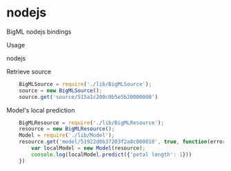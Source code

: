 nodejs
======

BigML nodejs bindings

Usage

nodejs

Retrieve source

```js
    BigMLSource = require('./lib/BigMLSource');
    source = new BigMLSource();
    source.get('source/515a1c200c0b5e5b20000000')
```

Model's local prediction

```js
    BigMLResource = require('./lib/BigMLResource');
    resource = new BigMLResource();
    Model = require('./lib/Model');
    resource.get('model/51922d0b37203f2a8c000010', true, function(error, resource) {
        var localModel = new Model(resource);
        console.log(localModel.predict({'petal length': 1}))
    })
```
